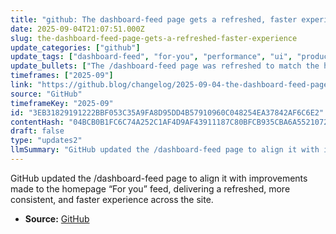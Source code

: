 ```yaml
---
title: "github: The dashboard-feed page gets a refreshed, faster experience"
date: 2025-09-04T21:07:51.000Z
slug: the-dashboard-feed-page-gets-a-refreshed-faster-experience
update_categories: ["github"]
update_tags: ["dashboard-feed", "for-you", "performance", "ui", "product-update", "github"]
update_bullets: ["The /dashboard-feed page was refreshed to match the homepage “For you” feed improvements.", "Focus on improved performance — the feed now loads faster and runs more efficiently.", "Provides a more consistent experience between the dashboard and homepage feeds.", "Change is part of broader efforts to make feed experiences on GitHub more unified."]
timeframes: ["2025-09"]
link: "https://github.blog/changelog/2025-09-04-the-dashboard-feed-page-gets-a-refreshed-faster-experience"
source: "GitHub"
timeframeKey: "2025-09"
id: "3EB31829191222BBF053C35A9FA8D95DD4B57910960C048254EA37842AF6C6E2"
contentHash: "04BCB0B1FC6C74A252C1AF4D9AF43911187C80BFCB935CBA6A5521072C02F871"
draft: false
type: "updates2"
llmSummary: "GitHub updated the /dashboard-feed page to align it with improvements made to the homepage “For you” feed, delivering a refreshed, more consistent, and faster experience across the site."
---
```


GitHub updated the /dashboard-feed page to align it with improvements made to the homepage “For you” feed, delivering a refreshed, more consistent, and faster experience across the site.

- **Source:** [GitHub](https://github.blog/changelog/2025-09-04-the-dashboard-feed-page-gets-a-refreshed-faster-experience)
